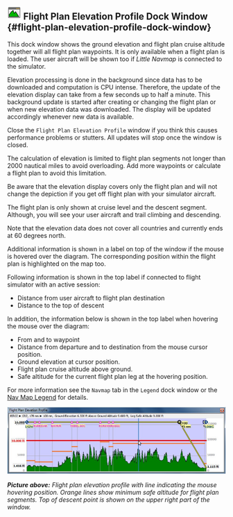 ## ![Flight Plan Elevation Profile](../images/icons/profiledock.png "Flight Plan Elevation Profile") Flight Plan Elevation Profile Dock Window {#flight-plan-elevation-profile-dock-window}

This dock window shows the ground elevation and flight plan cruise altitude together will all flight plan waypoints. It is only available when a flight plan is loaded. The user aircraft will be shown too if _Little Navmap_ is connected to the simulator.

Elevation processing is done in the background since data has to be downloaded and computation is CPU intense. Therefore, the update of the elevation display can take from a few seconds up to half a minute. This background update is started after creating or changing the flight plan or when new elevation data was downloaded. The display will be updated accordingly whenever new data is available.

Close the `Flight Plan Elevation Profile` window if you think this causes performance problems or stutters. All updates will stop once the window is closed.

The calculation of elevation is limited to flight plan segments not longer than 2000 nautical miles to avoid overloading.
Add more waypoints or calculate a flight plan to avoid this limitation.

Be aware that the elevation display covers only the flight plan and will not change the depiction if you get off flight plan with your simulator aircraft.

The flight plan is only shown at cruise level and the descent segment. Although, you will see your user aircraft and trail climbing and descending.

Note that the elevation data does not cover all countries and currently ends at 60 degrees north.

Additional information is shown in a label on top of the window if the mouse is hovered over the diagram.
The corresponding position within the flight plan is highlighted on the map too.

Following information is shown in the top label if connected to flight simulator with an active session:

* Distance from user aircraft to flight plan destination
* Distance to the top of descent

In addition, the information below is shown in the top label when hovering the mouse over the diagram:

* From and to waypoint
* Distance from departure and to destination from the mouse cursor position.
* Ground elevation at cursor position.
* Flight plan cruise altitude above ground.
* Safe altitude for the current flight plan leg at the hovering position.

For more information see the `Navmap` tab in the `Legend` dock window or the
[Nav Map Legend](LEGEND.md#elevation-profile-legend) for details.

![Flight Plan Elevation Profile](../images/profile.jpg "Flight Plan Elevation Profile")

_**Picture above:** Flight plan elevation profile with line indicating the mouse hovering position. Orange lines show minimum safe altitude for flight plan segments. Top of descent point is shown on the upper right part of the window._

